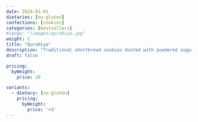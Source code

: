 ```yaml
---
date: 2024-01-01
dietaries: [no-gluten]
confections: [cookies]
categories: [bestsellers]
#image: "/images/qurabiya.jpg"
weight: 2
title: "Qurabiya"
description: "Traditional shortbread cookies dusted with powdered sugar, perfect with tea."
draft: false

pricing:
  byWeight:
    price: 20

variants:
  - dietary: [no-gluten]
    pricing:
      byWeight:
        price: '+3'
---
```


[//]: # (Additional details about the Qurabiya can go here as markdown content.)



